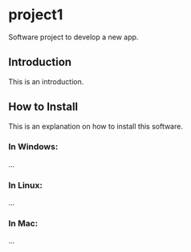 # project1
Software project to develop a new app.

## Introduction
This is an introduction. 

## How to Install
This is an explanation on how to install this software. 

### In Windows:
...

### In Linux:
...

### In Mac:
...
